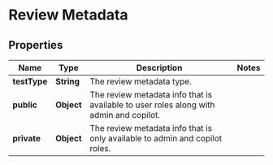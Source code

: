 # Review Metadata

## Properties

Name | Type | Description | Notes
------------ | ------------- | ------------- | -------------
**testType** | **String** | The review metadata type. |
**public** | **Object** | The review metadata info that is available to user roles along with admin and copilot. |
**private** | **Object** | The review metadata info that is only available to admin and copilot roles. |
